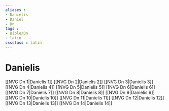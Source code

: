 ```yaml
---
aliases : 
- Danielis
- Daniel
- Dn
tags : 
- Bible/Dn
- latin
cssclass : latin
---
```


# Danielis

[[NVG Dn 1|Danielis 1]]
[[NVG Dn 2|Danielis 2]]
[[NVG Dn 3|Danielis 3]]
[[NVG Dn 4|Danielis 4]]
[[NVG Dn 5|Danielis 5]]
[[NVG Dn 6|Danielis 6]]
[[NVG Dn 7|Danielis 7]]
[[NVG Dn 8|Danielis 8]]
[[NVG Dn 9|Danielis 9]]
[[NVG Dn 10|Danielis 10]]
[[NVG Dn 11|Danielis 11]]
[[NVG Dn 12|Danielis 12]]
[[NVG Dn 13|Danielis 13]]
[[NVG Dn 14|Danielis 14]]
